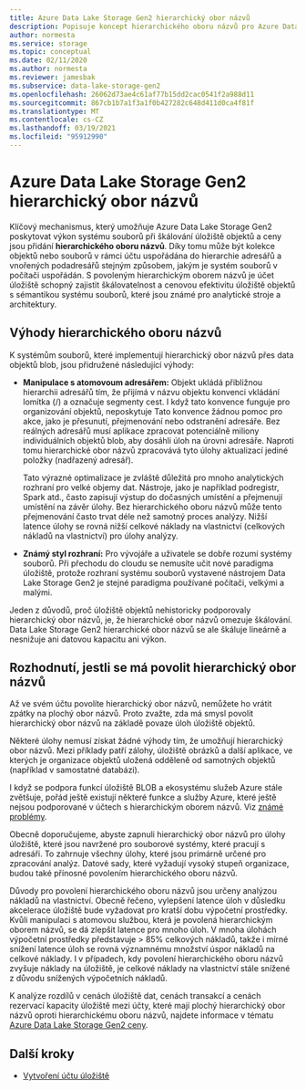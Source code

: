 ```yaml
---
title: Azure Data Lake Storage Gen2 hierarchický obor názvů
description: Popisuje koncept hierarchického oboru názvů pro Azure Data Lake Storage Gen2
author: normesta
ms.service: storage
ms.topic: conceptual
ms.date: 02/11/2020
ms.author: normesta
ms.reviewer: jamesbak
ms.subservice: data-lake-storage-gen2
ms.openlocfilehash: 26062d73ae4c61af77b15dd2cac0541f2a988d11
ms.sourcegitcommit: 867cb1b7a1f3a1f0b427282c648d411d0ca4f81f
ms.translationtype: MT
ms.contentlocale: cs-CZ
ms.lasthandoff: 03/19/2021
ms.locfileid: "95912990"
---
```

# <a name="azure-data-lake-storage-gen2-hierarchical-namespace"></a>Azure Data Lake Storage Gen2 hierarchický obor názvů

Klíčový mechanismus, který umožňuje Azure Data Lake Storage Gen2 poskytovat výkon systému souborů při škálování úložiště objektů a ceny jsou přidání **hierarchického oboru názvů**. Díky tomu může být kolekce objektů nebo souborů v rámci účtu uspořádána do hierarchie adresářů a vnořených podadresářů stejným způsobem, jakým je systém souborů v počítači uspořádán. S povoleným hierarchickým oborem názvů je účet úložiště schopný zajistit škálovatelnost a cenovou efektivitu úložiště objektů s sémantikou systému souborů, které jsou známé pro analytické stroje a architektury.

## <a name="the-benefits-of-a-hierarchical-namespace"></a>Výhody hierarchického oboru názvů

K systémům souborů, které implementují hierarchický obor názvů přes data objektů blob, jsou přidružené následující výhody:

- **Manipulace s atomovoum adresářem:** Objekt ukládá přibližnou hierarchii adresářů tím, že přijímá v názvu objektu konvenci vkládání lomítka (/) a označuje segmenty cest. I když tato konvence funguje pro organizování objektů, neposkytuje Tato konvence žádnou pomoc pro akce, jako je přesunutí, přejmenování nebo odstranění adresáře. Bez reálných adresářů musí aplikace zpracovat potenciálně miliony individuálních objektů blob, aby dosáhli úloh na úrovni adresáře. Naproti tomu hierarchické obor názvů zpracovává tyto úlohy aktualizací jediné položky (nadřazený adresář).

    Tato výrazné optimalizace je zvláště důležitá pro mnoho analytických rozhraní pro velké objemy dat. Nástroje, jako je například podregistr, Spark atd., často zapisují výstup do dočasných umístění a přejmenují umístění na závěr úlohy. Bez hierarchického oboru názvů může tento přejmenování často trvat déle než samotný proces analýzy. Nižší latence úlohy se rovná nižší celkové náklady na vlastnictví (celkových nákladů na vlastnictví) pro úlohy analýzy.

- **Známý styl rozhraní:** Pro vývojáře a uživatele se dobře rozumí systémy souborů. Při přechodu do cloudu se nemusíte učit nové paradigma úložiště, protože rozhraní systému souborů vystavené nástrojem Data Lake Storage Gen2 je stejné paradigma používané počítači, velkými a malými.

Jeden z důvodů, proč úložiště objektů nehistoricky podporovaly hierarchický obor názvů, je, že hierarchické obor názvů omezuje škálování. Data Lake Storage Gen2 hierarchické obor názvů se ale škáluje lineárně a nesnižuje ani datovou kapacitu ani výkon.

## <a name="deciding-whether-to-enable-a-hierarchical-namespace"></a>Rozhodnutí, jestli se má povolit hierarchický obor názvů

Až ve svém účtu povolíte hierarchický obor názvů, nemůžete ho vrátit zpátky na plochý obor názvů. Proto zvažte, zda má smysl povolit hierarchický obor názvů na základě povaze úloh úložiště objektů.

Některé úlohy nemusí získat žádné výhody tím, že umožňují hierarchický obor názvů. Mezi příklady patří zálohy, úložiště obrázků a další aplikace, ve kterých je organizace objektů uložená odděleně od samotných objektů (například v samostatné databázi). 

I když se podpora funkcí úložiště BLOB a ekosystému služeb Azure stále zvětšuje, pořád ještě existují některé funkce a služby Azure, které ještě nejsou podporované v účtech s hierarchickým oborem názvů. Viz [známé problémy](data-lake-storage-known-issues.md). 

Obecně doporučujeme, abyste zapnuli hierarchický obor názvů pro úlohy úložiště, které jsou navržené pro souborové systémy, které pracují s adresáři. To zahrnuje všechny úlohy, které jsou primárně určené pro zpracování analýz. Datové sady, které vyžadují vysoký stupeň organizace, budou také přínosné povolením hierarchického oboru názvů.

Důvody pro povolení hierarchického oboru názvů jsou určeny analýzou nákladů na vlastnictví. Obecně řečeno, vylepšení latence úloh v důsledku akcelerace úložiště bude vyžadovat pro kratší dobu výpočetní prostředky. Kvůli manipulaci s atomovou službou, která je povolená hierarchickým oborem názvů, se dá zlepšit latence pro mnoho úloh. V mnoha úlohách výpočetní prostředky představuje > 85% celkových nákladů, takže i mírné snížení latence úloh se rovná významnému množství úspor nákladů na celkové náklady. I v případech, kdy povolení hierarchického oboru názvů zvyšuje náklady na úložiště, je celkové náklady na vlastnictví stále snížené z důvodu snížených výpočetních nákladů.

K analýze rozdílů v cenách úložiště dat, cenách transakcí a cenách rezervací kapacity úložiště mezi účty, které mají plochý hierarchický obor názvů oproti hierarchickému oboru názvů, najdete informace v tématu [Azure Data Lake Storage Gen2 ceny](https://azure.microsoft.com/pricing/details/storage/data-lake/).

## <a name="next-steps"></a>Další kroky

- [Vytvoření účtu úložiště](../common/storage-account-create.md)